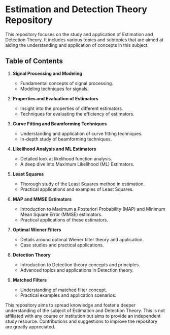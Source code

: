 # Estimation and Detection Theory Repository

This repository focuses on the study and application of Estimation and Detection Theory. It includes various topics and subtopics that are aimed at aiding the understanding and application of concepts in this subject.

## Table of Contents

1. **Signal Processing and Modeling**
    - Fundamental concepts of signal processing.
    - Modeling techniques for signals.

2. **Properties and Evaluation of Estimators**
    - Insight into the properties of different estimators.
    - Techniques for evaluating the efficiency of estimators.

3. **Curve Fitting and Beamforming Techniques**
    - Understanding and application of curve fitting techniques.
    - In-depth study of beamforming techniques.

4. **Likelihood Analysis and ML Estimators**
    - Detailed look at likelihood function analysis.
    - A deep dive into Maximum Likelihood (ML) Estimators.

5. **Least Squares**
    - Thorough study of the Least Squares method in estimation.
    - Practical applications and examples of Least Squares.

6. **MAP and MMSE Estimators**
    - Introduction to Maximum a Posteriori Probability (MAP) and Minimum Mean Square Error (MMSE) estimators.
    - Practical applications of these estimators.

7. **Optimal Wiener Filters**
    - Details around optimal Wiener filter theory and application.
    - Case studies and practical applications.

8. **Detection Theory**
    - Introduction to Detection theory concepts and principles.
    - Advanced topics and applications in Detection theory.

9. **Matched Filters**
    - Understanding of matched filter concept.
    - Practical examples and application scenarios.

This repository aims to spread knowledge and foster a deeper understanding of the subject of Estimation and Detection Theory. This is not affiliated with any course or institution but aims to provide an independent study resource. Contributions and suggestions to improve the repository are greatly appreciated.
